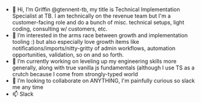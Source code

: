 - 👋 Hi, I’m Griffin @gtennent-tb, my title is Technical Implementation Specialist at TB. I am technically on the revenue team but I'm a customer-facing role and do a bunch of misc. technical setups, light coding, consulting w/ customers, etc.
- 👀 I’m interested in the arms race between growth and implementation tooling :) but also especially love growth items like notifications/imports/nitty-gritty of admin workflows, automation opportunities, validation, so on and so forth.
- 🌱 I’m currently working on leveling up my engineering skills more generally, along with true vanilla js fundamentals (although I use TS as a crutch because I come from strongly-typed world 
- 💞️ I’m looking to collaborate on ANYTHING, I'm painfully curious so slack me any time
- 📫 Slack

<!---
gtennent-tb/gtennent-tb is a ✨ special ✨ repository because its `README.md` (this file) appears on your GitHub profile.
You can click the Preview link to take a look at your changes.
--->
